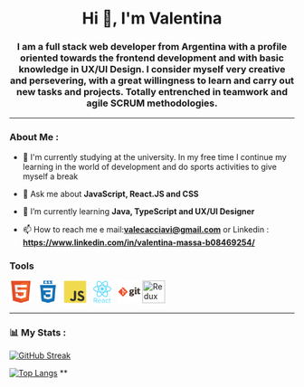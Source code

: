 

<div>
    <h1 align="center">Hi 👋, I'm Valentina</h1>
    <h3 align="center">I am a full stack web developer from Argentina with a profile oriented towards the frontend development and with basic knowledge in UX/UI Design. I consider myself very creative and persevering, with a great willingness to learn and carry out new tasks and projects. Totally entrenched in teamwork and agile SCRUM methodologies.</h3>
</div>




---

### About Me :

- 📝 I'm currently studying at the university. In my free time I continue my learning in the world of development and do sports activities to give myself a break

- 💬 Ask me about **JavaScript, React.JS and CSS**

- 🌱 I’m currently learning **Java, TypeScript and UX/UI Designer**

- 📫 How to reach me e mail:**valecacciavi@gmail.com** or Linkedin : **https://www.linkedin.com/in/valentina-massa-b08469254/**




<div align="left">
    <h3>Tools</h3>
    <div>
        <img src="https://github.com/devicons/devicon/blob/master/icons/html5/html5-original.svg" title="HTML5" alt="HTML" width="40" height="40"/>&nbsp;
        <img src="https://github.com/devicons/devicon/blob/master/icons/css3/css3-plain-wordmark.svg"  title="CSS3" alt="CSS" width="40" height="40"/>&nbsp;
        <img src="https://github.com/devicons/devicon/blob/master/icons/javascript/javascript-original.svg" title="JavaScript" alt="JavaScript" width="40" height="40"/>&nbsp;
        <img src="https://github.com/devicons/devicon/blob/master/icons/react/react-original-wordmark.svg" title="React" alt="React" width="40" height="40"/>&nbsp;
        <img src="https://github.com/devicons/devicon/blob/master/icons/git/git-original-wordmark.svg" title="Git" **alt="Git" width="40" height="40"/>
          <img src="https://github.com/devicons/devicon/blob/master/icons/react-redux/react-redux-original-wordmark.svg" title="Redux" **alt="Redux" width="40" height="40"/>
        
      
       
        
      


---

### 📊 My Stats :

[![GitHub Streak](http://github-readme-streak-stats.herokuapp.com?user=massavalentina&theme=onedark)](https://git.io/streak-stats)


[![Top Langs](https://github-readme-stats.vercel.app/api/top-langs/?username=massavalentina&theme=tokyonight)](https://github.com/anuraghazra/github-readme-stats)
**




